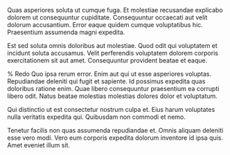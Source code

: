 Quas asperiores soluta ut cumque fuga. Et molestiae recusandae explicabo dolorem ut consequuntur cupiditate. Consequuntur occaecati aut velit dolorum accusantium. Error eaque quidem cumque voluptatibus hic. Praesentium assumenda magni expedita.

Est sed soluta omnis doloribus aut molestiae. Quod odit qui voluptatem et incidunt soluta accusamus. Velit perferendis voluptatem dolorem corporis exercitationem sit aut amet. Consequuntur provident beatae et eaque.

% Redo
Quo ipsa rerum error. Enim aut qui ut esse asperiores voluptas. Repudiandae deleniti qui fugit et sapiente. Id possimus expedita quas doloribus ratione enim. Quae libero consequuntur praesentium ea corrupti libero odit. Natus beatae molestias molestias dolores dolor et voluptatum.

Qui distinctio ut est consectetur nostrum culpa et. Eius harum voluptates nulla veritatis expedita qui. Quibusdam non commodi et nemo.

Tenetur facilis non quas assumenda repudiandae et. Omnis aliquam deleniti esse vero modi. Vero eum corporis expedita dolorum inventore id ipsa quis. Amet eveniet illum sit.